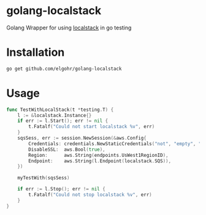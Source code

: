 # golang-localstack
Golang Wrapper for using [localstack](https://github.com/localstack/localstack) in go testing

# Installation
```bash
go get github.com/elgohr/golang-localstack
```

# Usage

```go
func TestWithLocalStack(t *testing.T) {
    l := &localstack.Instance{}
    if err := l.Start(); err != nil {
        t.Fatalf("Could not start localstack %v", err)
    }
    sqsSess, err := session.NewSession(&aws.Config{
        Credentials: credentials.NewStaticCredentials("not", "empty", ""),
        DisableSSL:  aws.Bool(true),
        Region:      aws.String(endpoints.UsWest1RegionID),
        Endpoint:    aws.String(l.Endpoint(localstack.SQS)),
    })
    
    myTestWith(sqsSess)

    if err := l.Stop(); err != nil {
        t.Fatalf("Could not stop localstack %v", err)
    }
}
```
